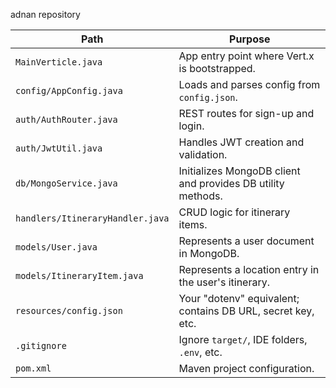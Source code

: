 adnan repository 


| Path                             | Purpose                                                     |
| -------------------------------- | ----------------------------------------------------------- |
| `MainVerticle.java`              | App entry point where Vert.x is bootstrapped.               |
| `config/AppConfig.java`          | Loads and parses config from `config.json`.                 |
| `auth/AuthRouter.java`           | REST routes for sign-up and login.                          |
| `auth/JwtUtil.java`              | Handles JWT creation and validation.                        |
| `db/MongoService.java`           | Initializes MongoDB client and provides DB utility methods. |
| `handlers/ItineraryHandler.java` | CRUD logic for itinerary items.                             |
| `models/User.java`               | Represents a user document in MongoDB.                      |
| `models/ItineraryItem.java`      | Represents a location entry in the user's itinerary.        |
| `resources/config.json`          | Your "dotenv" equivalent; contains DB URL, secret key, etc. |
| `.gitignore`                     | Ignore `target/`, IDE folders, `.env`, etc.                 |
| `pom.xml`                        | Maven project configuration.                                |
